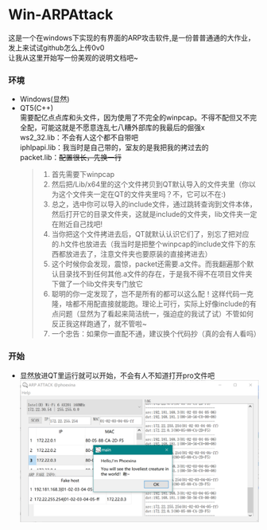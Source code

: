 # Win-ARPAttack
这是一个在windows下实现的有界面的ARP攻击软件,是一份普普通通的大作业，发上来试试github怎么上传0v0<br>
让我从这里开始写一份美观的说明文档吧~

### 环境<br>
* Windows(显然)<br>
* QT5(C++)<br>
    需要配亿点点库和头文件，因为使用了不完全的winpcap。不得不配但又不完全配，可能这就是不愿意连乱七八糟外部库的我最后的倔强x<br>
    ws2_32.lib：不会有人这个都不自带吧<br>
    iphlpapi.lib：我当时是自己带的，室友的是我把我的拷过去的<br>
    packet.lib：~~配置很长，先换一行~~<br>
    >1. 首先需要下winpcap<br>
    >2. 然后把/Lib/x64里的这个文件拷贝到QT默认导入的文件夹里（你以为这个文件夹一定在QT的文件夹里吗？不，它可以不在:)<br>
    >3. 总之，选中你可以导入的include文件，通过跳转查询到文件本体，然后打开它的目录文件夹，这就是include的文件夹，lib文件夹一定在附近自己找吧!<br>
    >4. 当你把这个文件拷进去后，QT就默认认识它们了，别忘了把对应的.h文件也放进去（我当时是把整个winpcap的include文件下的东西都放进去了，注意文件夹也要原装的直接拷进去）<br>
    >5. 这个时候你会发现，震惊，packet还需要.a文件。而我翻遍那个默认目录找不到任何其他.a文件的存在，于是我不得不在项目文件夹下做了一个lib文件夹专门放它<br>
    >6. 聪明的你一定发现了，岂不是所有的都可以这么配！这样代码一克隆，啥都不用配直接就能跑。理论上可行，实际上好像include的有点问题（显然为了看起来简洁统一，强迫症的我试了试）不管如何反正我这样跑通了，就不管啦~<br>
    >7. 一个忠告：如果你一直配不通，建议换个代码抄（真的会有人看吗）
### 开始<br>  
* 显然放进QT里运行就可以开始，不会有人不知道打开pro文件吧<br>
  ![Image text](readme/p1.png)